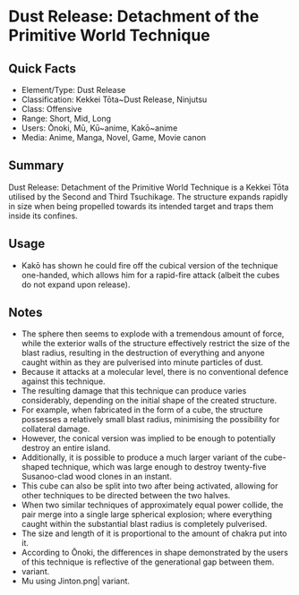 # Dust Release: Detachment of the Primitive World Technique

## Quick Facts
- Element/Type: Dust Release
- Classification: Kekkei Tōta~Dust Release, Ninjutsu
- Class: Offensive
- Range: Short, Mid, Long
- Users: Ōnoki, Mū, Kū~anime, Kakō~anime
- Media: Anime, Manga, Novel, Game, Movie canon

## Summary
Dust Release: Detachment of the Primitive World Technique is a Kekkei Tōta utilised by the Second and Third Tsuchikage. The structure expands rapidly in size when being propelled towards its intended target and traps them inside its confines.

## Usage
- Kakō has shown he could fire off the cubical version of the technique one-handed, which allows him for a rapid-fire attack (albeit the cubes do not expand upon release).

## Notes
- The sphere then seems to explode with a tremendous amount of force, while the exterior walls of the structure effectively restrict the size of the blast radius, resulting in the destruction of everything and anyone caught within as they are pulverised into minute particles of dust.
- Because it attacks at a molecular level, there is no conventional defence against this technique.
- The resulting damage that this technique can produce varies considerably, depending on the initial shape of the created structure.
- For example, when fabricated in the form of a cube, the structure possesses a relatively small blast radius, minimising the possibility for collateral damage.
- However, the conical version was implied to be enough to potentially destroy an entire island.
- Additionally, it is possible to produce a much larger variant of the cube-shaped technique, which was large enough to destroy twenty-five Susanoo-clad wood clones in an instant.
- This cube can also be split into two after being activated, allowing for other techniques to be directed between the two halves.
- When two similar techniques of approximately equal power collide, the pair merge into a single large spherical explosion; where everything caught within the substantial blast radius is completely pulverised.
- The size and length of it is proportional to the amount of chakra put into it.
- According to Ōnoki, the differences in shape demonstrated by the users of this technique is reflective of the generational gap between them.
- variant.
- Mu using Jinton.png| variant.
